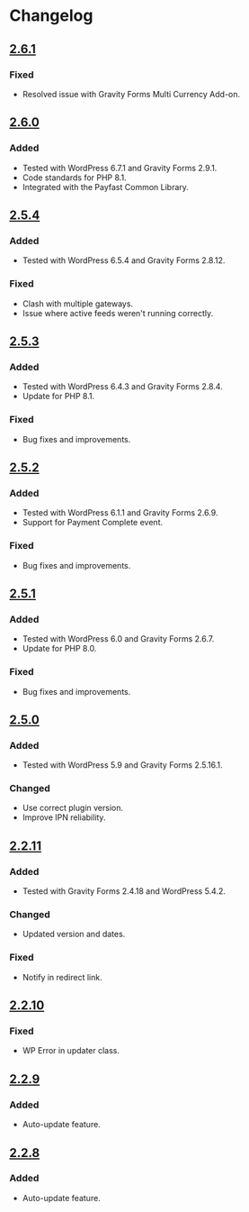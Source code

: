 # Changelog

## [2.6.1](https://github.com/Paygate/PayWeb_Gravity_Forms/releases/tag/v2.6.1)

### Fixed

- Resolved issue with Gravity Forms Multi Currency Add-on.

## [2.6.0](https://github.com/Paygate/PayWeb_Gravity_Forms/releases/tag/v2.6.0)

### Added

- Tested with WordPress 6.7.1 and Gravity Forms 2.9.1.
- Code standards for PHP 8.1.
- Integrated with the Payfast Common Library.

## [2.5.4](https://github.com/Paygate/PayWeb_Gravity_Forms/releases/tag/v2.5.4)

### Added

- Tested with WordPress 6.5.4 and Gravity Forms 2.8.12.

### Fixed

- Clash with multiple gateways.
- Issue where active feeds weren't running correctly.

## [2.5.3](https://github.com/Paygate/PayWeb_Gravity_Forms/releases/tag/v2.5.3)

### Added

- Tested with WordPress 6.4.3 and Gravity Forms 2.8.4.
- Update for PHP 8.1.

### Fixed

- Bug fixes and improvements.

## [2.5.2](https://github.com/Paygate/PayWeb_Gravity_Forms/releases/tag/v2.5.2)

### Added

- Tested with WordPress 6.1.1 and Gravity Forms 2.6.9.
- Support for Payment Complete event.

### Fixed

- Bug fixes and improvements.

## [2.5.1](https://github.com/Paygate/PayWeb_Gravity_Forms/releases/tag/v2.5.1)

### Added

- Tested with WordPress 6.0 and Gravity Forms 2.6.7.
- Update for PHP 8.0.

### Fixed

- Bug fixes and improvements.

## [2.5.0](https://github.com/Paygate/PayWeb_Gravity_Forms/releases/tag/v2.5.0)

### Added

- Tested with WordPress 5.9 and Gravity Forms 2.5.16.1.

### Changed

- Use correct plugin version.
- Improve IPN reliability.

## [2.2.11](https://github.com/Paygate/PayWeb_Gravity_Forms/releases/tag/v2.2.11)

### Added

- Tested with Gravity Forms 2.4.18 and WordPress 5.4.2.

### Changed

- Updated version and dates.

### Fixed

- Notify in redirect link.

## [2.2.10](https://github.com/Paygate/PayWeb_Gravity_Forms/releases/tag/v2.2.10)

### Fixed

- WP Error in updater class.

## [2.2.9](https://github.com/Paygate/PayWeb_Gravity_Forms/releases/tag/v2.2.9)

### Added

- Auto-update feature.

## [2.2.8](https://github.com/Paygate/PayWeb_Gravity_Forms/releases/tag/v2.2.8)

### Added

- Auto-update feature.
